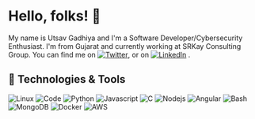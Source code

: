 <!--
**utsavgadhiya/utsavgadhiya** is a ✨ _special_ ✨ repository because its `README.md` (this file) appears on your GitHub profile.
-->

# Hello, folks! 👋

My name is Utsav Gadhiya and I'm a Software Developer/Cybersecurity Enthusiast. I'm from Gujarat and currently working at SRKay Consulting Group. You can find me on [![Twitter][1.2]][1],  or on [![LinkedIn][3.2]][3] .
## 🔧 Technologies & Tools
![Linux](https://img.shields.io/badge/OS-Linux-informational?style=flat-square&logo=linux&logoColor=white&color=2bbc8a)
![Code](https://img.shields.io/badge/Editor-code-informational?style=flat-square&logo=visual-studio-code&logoColor=white&color=2bbc8a)
![Python](https://img.shields.io/badge/Code-Python-informational?style=flat-square&logo=python&logoColor=white&color=2bbc8a)
![Javascript](https://img.shields.io/badge/Code-JavaScript-informational?style=flat-square&logo=javascript&logoColor=white&color=2bbc8a)
![C](https://img.shields.io/badge/Code-C-informational?style=flat-square&logo=c&logoColor=white&color=2bbc8a)
![Nodejs](https://img.shields.io/badge/Code-Nodejs-informational?style=flat-square&logo=node.js&logoColor=white&color=2bbc8a)
![Angular](https://img.shields.io/badge/Code-Angular-informational?style=flat-square&logo=angular&logoColor=white&color=2bbc8a)
![Bash](https://img.shields.io/badge/Shell-Bash-informational?style=flat-square&logo=gnu-bash&logoColor=white&color=2bbc8a)
![MongoDB](https://img.shields.io/badge/Tools-MongoDB-informational?style=flat-square&logo=mongodb&logoColor=white&color=2bbc8a)
![Docker](https://img.shields.io/badge/Tools-Docker-informational?style=flat-square&logo=docker&logoColor=white&color=2bbc8a)
![AWS](https://img.shields.io/badge/Cloud-AWS-informational?style=flat-square&logo=aws&logoColor=white&color=2bbc8a)

<!-- links to social media icons -->

<!-- icons with padding -->

[1.1]: http://i.imgur.com/tXSoThF.png (twitter icon with padding)
[2.1]: http://i.imgur.com/0o48UoR.png (github icon with padding)

<!-- icons without padding -->

[1.2]: http://i.imgur.com/wWzX9uB.png (twitter icon without padding)
[2.2]: http://i.imgur.com/9I6NRUm.png (github icon without padding)
[3.2]: https://raw.githubusercontent.com/MartinHeinz/MartinHeinz/master/linkedin-3-16.png (LinkedIn icon without padding)

<!-- links to your social media accounts -->

[1]: https://twitter.com/utsav_gadhiya
[2]: https://github.com/utsavgadhiya
[3]: https://www.linkedin.com/in/utsav-gadhiya19

<!-- Resources -->
<!-- Icons: https://simpleicons.org/ -->
<!-- Social Icons: http://i.imgur.com/ -->
<!-- Shields: https://shields.io/ -->
<!-- Inspired from: https://github.com/MartinHeinz/MartinHeinz/blob/master/README.md -->
